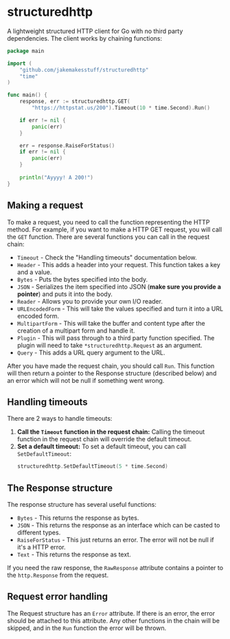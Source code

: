 # structuredhttp
A lightweight structured HTTP client for Go with no third party dependencies. The client works by chaining functions:
```go
package main

import (
	"github.com/jakemakesstuff/structuredhttp"
	"time"
)

func main() {
	response, err := structuredhttp.GET(
		"https://httpstat.us/200").Timeout(10 * time.Second).Run()

	if err != nil {
		panic(err)
	}

	err = response.RaiseForStatus()
	if err != nil {
		panic(err)
	}
 
	println("Ayyyy! A 200!")
}
```

## Making a request
To make a request, you need to call the function representing the HTTP method. For example, if you want to make a HTTP GET request, you will call the `GET` function. There are several functions you can call in the request chain:
- `Timeout` - Check the "Handling timeouts" documentation below.
- `Header` - This adds a header into your request. This function takes a key and a value.
- `Bytes` - Puts the bytes specified into the body.
- `JSON` - Serializes the item specified into JSON (**make sure you provide a pointer**) and puts it into the body.
- `Reader` - Allows you to provide your own I/O reader.
- `URLEncodedForm` - This will take the values specified and turn it into a URL encoded form.
- `MultipartForm` - This will take the buffer and content type after the creation of a multipart form and handle it.
- `Plugin` - This will pass through to a third party function specified. The plugin will need to take `*structuredhttp.Request` as an argument.
- `Query` - This adds a URL query argument to the URL.

After you have made the request chain, you should call `Run`. This function will then return a pointer to the Response structure (described below) and an error which will not be null if something went wrong.

## Handling timeouts
There are 2 ways to handle timeouts:
1. **Call the `Timeout` function in the request chain:** Calling the timeout function in the request chain will override the default timeout.
2. **Set a default timeout:** To set a default timeout, you can call `SetDefaultTimeout`:
    ```go
    structuredhttp.SetDefaultTimeout(5 * time.Second)
    ```

## The Response structure
The response structure has several useful functions:
- `Bytes` - This returns the response as bytes.
- `JSON` - This returns the response as an interface which can be casted to different types.
- `RaiseForStatus` - This just returns an error. The error will not be null if it's a HTTP error.
- `Text` - This returns the response as text.

If you need the raw response, the `RawResponse` attribute contains a pointer to the `http.Response` from the request.

## Request error handling
The Request structure has an `Error` attribute. If there is an error, the error should be attached to this attribute. Any other functions in the chain will be skipped, and in the `Run` function the error will be thrown.
